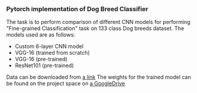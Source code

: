 ### Pytorch implementation of Dog Breed Classifier 

The task is to perform comparison of different CNN models for performing "Fine-grained Classification" task on 133 class Dog breeds dataset. The models used are as follows:

- Custom 6-layer CNN model
- VGG-16 (trained from scratch)
- VGG-16 (pre-trained)
- ResNet101 (pre-trained)

Data can be downloaded from [a link](https://s3-us-west-1.amazonaws.com/udacity-aind/dog-project/dogImages.zip)
The weights for the trained model can be found on the project space on [a GoogleDrive](https://github.com/user/repo/blob/branch/other_file.md) 
